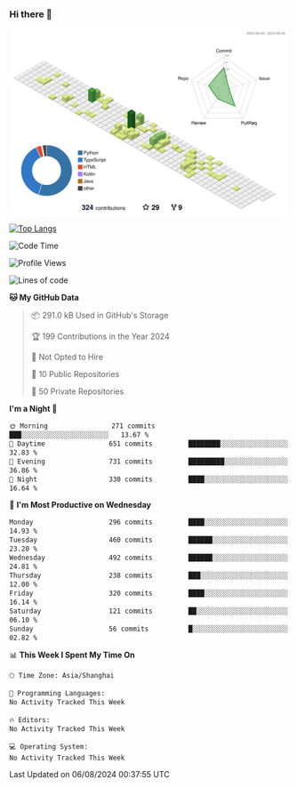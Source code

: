 ### Hi there 👋

![](./profile-3d-contrib/profile-green-animate.svg)

 

[![Top Langs](https://github-readme-stats.vercel.app/api/top-langs/?username=fly2tomato)](https://github.com/anuraghazra/github-readme-stats)


 

<!--START_SECTION:waka-->
![Code Time](http://img.shields.io/badge/Code%20Time-5%20hrs%2042%20mins-blue)

![Profile Views](http://img.shields.io/badge/Profile%20Views-20-blue)

![Lines of code](https://img.shields.io/badge/From%20Hello%20World%20I%27ve%20Written-519.8%20thousand%20lines%20of%20code-blue)

**🐱 My GitHub Data** 

> 📦 291.0 kB Used in GitHub's Storage 
 > 
> 🏆 199 Contributions in the Year 2024
 > 
> 🚫 Not Opted to Hire
 > 
> 📜 10 Public Repositories 
 > 
> 🔑 50 Private Repositories 
 > 
**I'm a Night 🦉** 

```text
🌞 Morning                271 commits         ███░░░░░░░░░░░░░░░░░░░░░░   13.67 % 
🌆 Daytime                651 commits         ████████░░░░░░░░░░░░░░░░░   32.83 % 
🌃 Evening                731 commits         █████████░░░░░░░░░░░░░░░░   36.86 % 
🌙 Night                  330 commits         ████░░░░░░░░░░░░░░░░░░░░░   16.64 % 
```
📅 **I'm Most Productive on Wednesday** 

```text
Monday                   296 commits         ████░░░░░░░░░░░░░░░░░░░░░   14.93 % 
Tuesday                  460 commits         ██████░░░░░░░░░░░░░░░░░░░   23.20 % 
Wednesday                492 commits         ██████░░░░░░░░░░░░░░░░░░░   24.81 % 
Thursday                 238 commits         ███░░░░░░░░░░░░░░░░░░░░░░   12.00 % 
Friday                   320 commits         ████░░░░░░░░░░░░░░░░░░░░░   16.14 % 
Saturday                 121 commits         ██░░░░░░░░░░░░░░░░░░░░░░░   06.10 % 
Sunday                   56 commits          █░░░░░░░░░░░░░░░░░░░░░░░░   02.82 % 
```


📊 **This Week I Spent My Time On** 

```text
🕑︎ Time Zone: Asia/Shanghai

💬 Programming Languages: 
No Activity Tracked This Week

🔥 Editors: 
No Activity Tracked This Week

💻 Operating System: 
No Activity Tracked This Week
```


 Last Updated on 06/08/2024 00:37:55 UTC
<!--END_SECTION:waka-->
